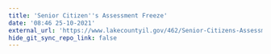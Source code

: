 ```yaml
---
title: 'Senior Citizen''s Assessment Freeze'
date: '08:46 25-10-2021'
external_url: 'https://www.lakecountyil.gov/462/Senior-Citizens-Assessment-Freeze'
hide_git_sync_repo_link: false
---
```


